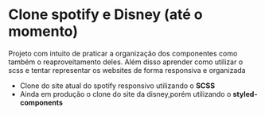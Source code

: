 <h1>Clone spotify e Disney (até o momento)</h1>

<p>Projeto com intuito de praticar a organização dos componentes como também o reaproveitamento deles. Além disso aprender como utilizar o scss e tentar representar os websites de forma responsiva e organizada</p>

<ul>
  <li>Clone do site atual do spotify responsivo utilizando o <strong>SCSS</strong></li>
  <li>Ainda em produção o clone do site da disney,porém utilizando o <strong>styled-components</strong></li>
</ul>
